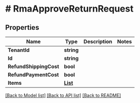 # # RmaApproveReturnRequest


## Properties 


Name | Type | Description | Notes
------------ | ------------- | ------------- | -------------
**TenantId**| **string** |   |
**Id**| **string** |   |
**RefundShippingCost**| **bool** |   |
**RefundPaymentCost**| **bool** |   |
**Items**| [**List<RmaApproveReturnRequestItem>**](RmaApproveReturnRequestItem.md) |   |


[[Back to Model list]](../../README.md#models) [[Back to API list]](../../README.md#endpoints) [[Back to README]](../../README.md)


